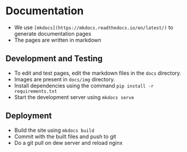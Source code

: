 # Documentation

* We use `[mkdocs](https://mkdocs.readthedocs.io/en/latest/)` to generate documentation pages
* The pages are written in markdown

## Development and Testing
* To edit and test pages, edit the markdown files in the `docs` directory.
* Images are present in `docs/img` directory.
* Install dependencies using the command `pip install -r requirements.txt`
* Start the development server using `mkdocs serve`

## Deployment
* Build the site using `mkdocs build`
* Commit with the built files and push to git
* Do a git pull on dew server and reload nginx